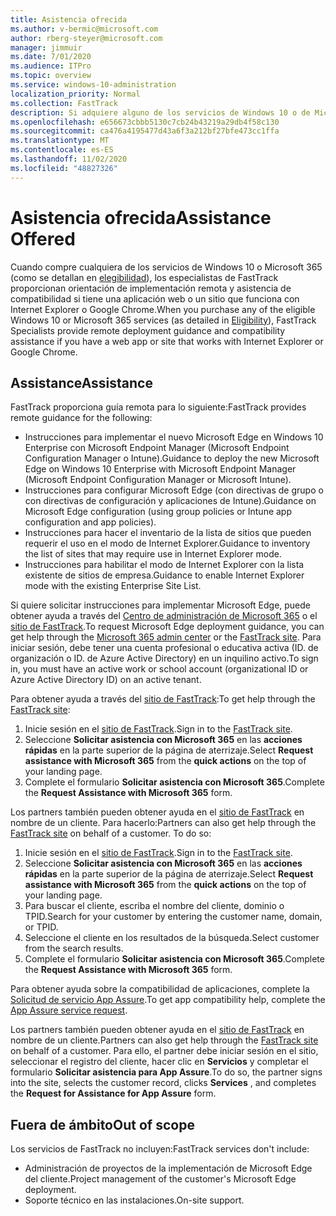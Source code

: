 ```yaml
---
title: Asistencia ofrecida
ms.author: v-bermic@microsoft.com
author: rberg-steyer@microsoft.com
manager: jimmuir
ms.date: 7/01/2020
ms.audience: ITPro
ms.topic: overview
ms.service: windows-10-administration
localization_priority: Normal
ms.collection: FastTrack
description: Si adquiere alguno de los servicios de Windows 10 o de Microsoft 365 (tal y como se detalla en Servicios y planes elegibles), los especialistas de FastTrack le proporcionarán de forma remota instrucciones de implementación y asistencia sobre la compatibilidad si tiene una aplicación o un sitio web que funcione con Internet Explorer o Google Chrome.
ms.openlocfilehash: e656673cbbb5130c7cb24b43219a29db4f58c130
ms.sourcegitcommit: ca476a4195477d43a6f3a212bf27bfe473cc1ffa
ms.translationtype: MT
ms.contentlocale: es-ES
ms.lasthandoff: 11/02/2020
ms.locfileid: "48827326"
---
```

# <a name="assistance-offered"></a><span data-ttu-id="996df-103">Asistencia ofrecida</span><span class="sxs-lookup"><span data-stu-id="996df-103">Assistance Offered</span></span>

<span data-ttu-id="996df-104">Cuando compre cualquiera de los servicios de Windows 10 o Microsoft 365 (como se detallan en [elegibilidad](eligibility.md)), los especialistas de FastTrack proporcionan orientación de implementación remota y asistencia de compatibilidad si tiene una aplicación web o un sitio que funciona con Internet Explorer o Google Chrome.</span><span class="sxs-lookup"><span data-stu-id="996df-104">When you purchase any of the eligible Windows 10 or Microsoft 365 services (as detailed in [Eligibility](eligibility.md)), FastTrack Specialists provide remote deployment guidance and compatibility assistance if you have a web app or site that works with Internet Explorer or Google Chrome.</span></span> 

## <a name="assistance"></a><span data-ttu-id="996df-105">Assistance</span><span class="sxs-lookup"><span data-stu-id="996df-105">Assistance</span></span>

<span data-ttu-id="996df-106">FastTrack proporciona guía remota para lo siguiente:</span><span class="sxs-lookup"><span data-stu-id="996df-106">FastTrack provides remote guidance for the following:</span></span>
- <span data-ttu-id="996df-107">Instrucciones para implementar el nuevo Microsoft Edge en Windows 10 Enterprise con Microsoft Endpoint Manager (Microsoft Endpoint Configuration Manager o Intune).</span><span class="sxs-lookup"><span data-stu-id="996df-107">Guidance to deploy the new Microsoft Edge on Windows 10 Enterprise with Microsoft Endpoint Manager (Microsoft Endpoint Configuration Manager or Microsoft Intune).</span></span>
- <span data-ttu-id="996df-108">Instrucciones para configurar Microsoft Edge (con directivas de grupo o con directivas de configuración y aplicaciones de Intune).</span><span class="sxs-lookup"><span data-stu-id="996df-108">Guidance on Microsoft Edge configuration (using group policies or Intune app configuration and app policies).</span></span>
- <span data-ttu-id="996df-109">Instrucciones para hacer el inventario de la lista de sitios que pueden requerir el uso en el modo de Internet Explorer.</span><span class="sxs-lookup"><span data-stu-id="996df-109">Guidance to inventory the list of sites that may require use in Internet Explorer mode.</span></span>
- <span data-ttu-id="996df-110">Instrucciones para habilitar el modo de Internet Explorer con la lista existente de sitios de empresa.</span><span class="sxs-lookup"><span data-stu-id="996df-110">Guidance to enable Internet Explorer mode with the existing Enterprise Site List.</span></span>

<span data-ttu-id="996df-111">Si quiere solicitar instrucciones para implementar Microsoft Edge, puede obtener ayuda a través del [Centro de administración de Microsoft 365](https://go.microsoft.com/fwlink/?linkid=2032704) o el [sitio de FastTrack](https://go.microsoft.com/fwlink/?linkid=780698).</span><span class="sxs-lookup"><span data-stu-id="996df-111">To request Microsoft Edge deployment guidance, you can get help through the [Microsoft 365 admin center](https://go.microsoft.com/fwlink/?linkid=2032704) or the [FastTrack site](https://go.microsoft.com/fwlink/?linkid=780698).</span></span> <span data-ttu-id="996df-112">Para iniciar sesión, debe tener una cuenta profesional o educativa activa (ID. de organización o ID. de Azure Active Directory) en un inquilino activo.</span><span class="sxs-lookup"><span data-stu-id="996df-112">To sign in, you must have an active work or school account (organizational ID or Azure Active Directory ID) on an active tenant.</span></span> 

<span data-ttu-id="996df-113">Para obtener ayuda a través del [sitio de FastTrack](https://go.microsoft.com/fwlink/?linkid=780698):</span><span class="sxs-lookup"><span data-stu-id="996df-113">To get help through the [FastTrack site](https://go.microsoft.com/fwlink/?linkid=780698):</span></span> 
1.    <span data-ttu-id="996df-114">Inicie sesión en el [sitio de FastTrack](https://go.microsoft.com/fwlink/?linkid=780698).</span><span class="sxs-lookup"><span data-stu-id="996df-114">Sign in to the [FastTrack site](https://go.microsoft.com/fwlink/?linkid=780698).</span></span> 
2.    <span data-ttu-id="996df-115">Seleccione **Solicitar asistencia con Microsoft 365** en las **acciones rápidas** en la parte superior de la página de aterrizaje.</span><span class="sxs-lookup"><span data-stu-id="996df-115">Select **Request assistance with Microsoft 365** from the **quick actions** on the top of your landing page.</span></span>
3.    <span data-ttu-id="996df-116">Complete el formulario **Solicitar asistencia con Microsoft 365**.</span><span class="sxs-lookup"><span data-stu-id="996df-116">Complete the **Request Assistance with Microsoft 365** form.</span></span>
  
<span data-ttu-id="996df-p102">Los partners también pueden obtener ayuda en el [sitio de FastTrack](https://go.microsoft.com/fwlink/?linkid=780698) en nombre de un cliente. Para hacerlo:</span><span class="sxs-lookup"><span data-stu-id="996df-p102">Partners can also get help through the [FastTrack site](https://go.microsoft.com/fwlink/?linkid=780698) on behalf of a customer. To do so:</span></span>
1.    <span data-ttu-id="996df-119">Inicie sesión en el [sitio de FastTrack](https://go.microsoft.com/fwlink/?linkid=780698).</span><span class="sxs-lookup"><span data-stu-id="996df-119">Sign in to the [FastTrack site](https://go.microsoft.com/fwlink/?linkid=780698).</span></span> 
2.    <span data-ttu-id="996df-120">Seleccione **Solicitar asistencia con Microsoft 365** en las **acciones rápidas** en la parte superior de la página de aterrizaje.</span><span class="sxs-lookup"><span data-stu-id="996df-120">Select **Request assistance with Microsoft 365** from the **quick actions** on the top of your landing page.</span></span>
3.    <span data-ttu-id="996df-121">Para buscar el cliente, escriba el nombre del cliente, dominio o TPID.</span><span class="sxs-lookup"><span data-stu-id="996df-121">Search for your customer by entering the customer name, domain, or TPID.</span></span>
4.    <span data-ttu-id="996df-122">Seleccione el cliente en los resultados de la búsqueda.</span><span class="sxs-lookup"><span data-stu-id="996df-122">Select customer from the search results.</span></span>
5.    <span data-ttu-id="996df-123">Complete el formulario **Solicitar asistencia con Microsoft 365**.</span><span class="sxs-lookup"><span data-stu-id="996df-123">Complete the **Request Assistance with Microsoft 365** form.</span></span>
 
<span data-ttu-id="996df-124">Para obtener ayuda sobre la compatibilidad de aplicaciones, complete la [Solicitud de servicio App Assure](https://go.microsoft.com/fwlink/?linkid=2022721).</span><span class="sxs-lookup"><span data-stu-id="996df-124">To get app compatibility help, complete the [App Assure service request](https://go.microsoft.com/fwlink/?linkid=2022721).</span></span>

<span data-ttu-id="996df-125">Los partners también pueden obtener ayuda en el [sitio de FastTrack](https://go.microsoft.com/fwlink/?linkid=780698) en nombre de un cliente.</span><span class="sxs-lookup"><span data-stu-id="996df-125">Partners can also get help through the [FastTrack site](https://go.microsoft.com/fwlink/?linkid=780698) on behalf of a customer.</span></span> <span data-ttu-id="996df-126">Para ello, el partner debe iniciar sesión en el sitio, seleccionar el registro del cliente, hacer clic en **Servicios** y completar el formulario **Solicitar asistencia para App Assure**.</span><span class="sxs-lookup"><span data-stu-id="996df-126">To do so, the partner signs into the site, selects the customer record, clicks **Services** , and completes the **Request for Assistance for App Assure** form.</span></span>

## <a name="out-of-scope"></a><span data-ttu-id="996df-127">Fuera de ámbito</span><span class="sxs-lookup"><span data-stu-id="996df-127">Out of scope</span></span>

<span data-ttu-id="996df-128">Los servicios de FastTrack no incluyen:</span><span class="sxs-lookup"><span data-stu-id="996df-128">FastTrack services don't include:</span></span>
- <span data-ttu-id="996df-129">Administración de proyectos de la implementación de Microsoft Edge del cliente.</span><span class="sxs-lookup"><span data-stu-id="996df-129">Project management of the customer's Microsoft Edge deployment.</span></span>
- <span data-ttu-id="996df-130">Soporte técnico en las instalaciones.</span><span class="sxs-lookup"><span data-stu-id="996df-130">On-site support.</span></span>

